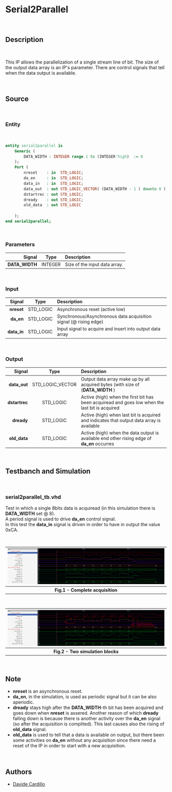 Serial2Parallel
===============================================================================

<br/>

Description
-------------------------------------------------------------------------------
<br/>

This IP allows the parallelization of a single stream line of bit. The size of the output data array is an IP's parameter. There are control signals that tell when the data output is available.

<br/>

Source
-------------------------------------------------------------------------------
<br/>

### Entity
<br/>

```vhdl
entity serial2parallel is
    Generic (
        DATA_WIDTH : INTEGER range 1 to (INTEGER'high)  := 8
    );
    Port ( 
        nreset    : in  STD_LOGIC;                                       -- if active, it disables the acquisition (active low) 
        da_en     : in  STD_LOGIC;                                       -- data bit acquire eneable
        data_in   : in  STD_LOGIC;
        data_out  : out STD_LOGIC_VECTOR( (DATA_WIDTH - 1 ) downto 0 );
        dstartrec : out STD_LOGIC;                                       -- active at first recorded bit (data start recording)
        dready    : out STD_LOGIC;                                       -- data ready (active high)
        old_data  : out STD_LOGIC
        
    );
end serial2parallel;
```

<br/>

### Parameters
|         Signal |  Type   | Description                   |
| -------------: | :-----: | :---------------------------- |
| **DATA_WIDTH** | INTEGER | Size of the input data array. |

<br/>

### Input
|      Signal |   Type    | Description                                                      |
| ----------: | :-------: | :--------------------------------------------------------------- |
|  **nreset** | STD_LOGIC | Asynchronous reset (active low)                                  |
|   **da_en** | STD_LOGIC | Synchronous/Asynchronous data acquisition signal (@ rising edge) |
| **data_in** | STD_LOGIC | Input signal to acquire and insert into output data array        |

<br/>

### Output
|        Signal |       Type       | Description                                                                                    |
| ------------: | :--------------: | :--------------------------------------------------------------------------------------------- |
|  **data_out** | STD_LOGIC_VECTOR | Output data array make up by all acquired bytes (with size of  (**DATA_WIDTH** )               |
| **dstartrec** |    STD_LOGIC     | Active (high) when the first bit has been acquiread and goes low when the last bit is acquired |
|    **dready** |    STD_LOGIC     | Active (high) when last bit is acquired and indicates that output data array is available      |
|  **old_data** |    STD_LOGIC     | Active (high) when the data output is available end other rising edge of **da_en** occurres    |

  
<br/>

Testbanch and Simulation
-------------------------------------------------------------------------------

<br/>

### serial2parallel_tb.vhd

Test in which a single 8bits data is acquiread (in this simulation there is **DATA_WIDTH** set @ 8). <br/>
A period signal is used to drive **da_en** control signal. <br/>
In this test the **data_in** signal is driven in order to have in output the value 0xCA.

<br/>


| ![image](doc/sim_serial2parallel_tb.png) |
|:--:|
| <b>Fig.1 - Complete acquisition</b>|

<br/>


| ![image](doc/sim_serial2parallel_tb_explanations.png) |
|:--:|
| <b>Fig.2 - Two simulation blocks</b>|


<br/>

Note
-------------------------------------------------------------------------------

- **nreset** is an asynchronous reset.
- **da_en**, in the simulation, is used as periodic signal but it can be also aperiodic.
- **dready** stays high after the **DATA_WIDTH**-th bit has been acquired and goes down when **nreset** is assered. Another reason of which **dready** falling down is because there is another activity over the **da_en** signal (so after the acquisition is complited). This last causes also the rising of **old_data** signal.
- **old_data** is used to tell that a data is available on output, but there been some activities on **da_en** without any acquisition since there need a reset of the IP in order to start with a new acquisition.

<br/>

Authors
-------------------------------------------------------------------------------
- [Davide Cardillo](https://github.com/DavBoot01)

